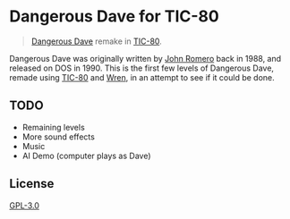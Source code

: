 # Dangerous Dave for TIC-80

> [Dangerous Dave](https://en.wikipedia.org/wiki/Dangerous_Dave) remake in [TIC-80](https://tic.computer).

Dangerous Dave was originally written by [John Romero](https://en.wikipedia.org/wiki/John_Romero) back in 1988, and released on DOS in 1990. This is the first few levels of Dangerous Dave, remade using [TIC-80](https://tic.computer) and [Wren](http://wren.io), in an attempt to see if it could be done.

## TODO

- Remaining levels
- More sound effects
- Music
- AI Demo (computer plays as Dave)

## License

[GPL-3.0](LICENSE)
